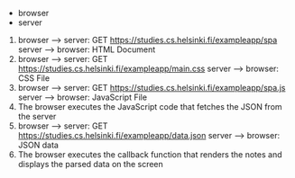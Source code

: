 - browser
- server

1. browser --> server: GET https://studies.cs.helsinki.fi/exampleapp/spa
   server --> browser: HTML Document
2. browser --> server: GET https://studies.cs.helsinki.fi/exampleapp/main.css
   server --> browser: CSS File
3. browser --> server: GET https://studies.cs.helsinki.fi/exampleapp/spa.js
   server --> browser: JavaScript File
4. The browser executes the JavaScript code that fetches the JSON from the server
5. browser --> server: GET https://studies.cs.helsinki.fi/exampleapp/data.json
   server --> browser: JSON data
6. The browser executes the callback function that renders the notes and displays the parsed data on the screen
